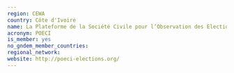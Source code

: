 ```yaml
---
region: CEWA
country: Côte d'Ivoire
name: La Plateforme de la Société Civile pour l’Observation des Elections en Côte d’Ivoire (POECI)
acronym: POECI
is_member: yes
no_gndem_member_countries: 
regional_network: 
website: http://poeci-elections.org/
---
```

